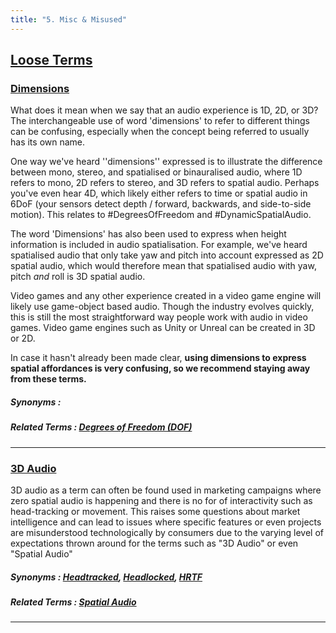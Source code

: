```yaml
---
title: "5. Misc & Misused"
---
```


## [Loose Terms](../misc-terms#loose-terms)

### [Dimensions](../misc-terms#dimensions)

What does it mean when we say that an audio experience is 1D, 2D, or 3D? The interchangeable use of word 'dimensions' to refer to different things can be confusing, especially when the concept being referred to usually has its own name. 

One way we've heard ''dimensions'' expressed is to illustrate the difference between mono, stereo, and spatialised or binauralised audio, where 1D refers to mono, 2D refers to stereo, and 3D refers to spatial audio. Perhaps you've even hear 4D, which likely either refers to time or spatial audio in 6DoF (your sensors detect depth / forward, backwards, and side-to-side motion). This relates to #DegreesOfFreedom and #DynamicSpatialAudio. 

The word 'Dimensions' has also been used to express when height information is included in audio spatialisation. For example, we've heard spatialised audio that only take yaw and pitch into account expressed as 2D spatial audio, which would therefore mean that spatialised audio with yaw, pitch *and* roll is 3D spatial audio. 

Video games and any other experience created in a video game engine will likely use game-object based audio. Though the industry evolves quickly, this is still the most straightforward way people work with audio in video games. Video game engines such as Unity or Unreal can be created in 3D or 2D. 

In case it hasn't already been made clear, **using dimensions to express spatial affordances is very confusing, so we recommend staying away from these terms.**

##### Synonyms : 
##### Related Terms : [Degrees of Freedom (DOF)](../technical-terms#dof)

---

### [3D Audio](../misc-terms#3daudio)

3D audio as a term can often be found used in marketing campaigns where zero spatial audio is happening and there is no for of interactivity such as head-tracking or movement. This raises some questions about market intelligence and can lead to issues where specific features or even projects are misunderstood technologically by consumers due to the varying level of expectations thrown around for the terms such as "3D Audio" or even "Spatial Audio"

##### Synonyms : [Headtracked](../general-terms#headtracked), [Headlocked](../general-terms#headlocked), [HRTF](../general-terms#hrtf)
##### Related Terms : [Spatial Audio](../general-terms#spatial-audio)

---